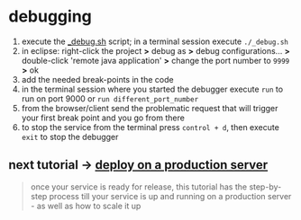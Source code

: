 # debugging

1. execute the [_debug.sh](https://github.com/vangav/vos_geo_server/blob/master/_debug.sh) script; in a terminal session execute `./_debug.sh`
2. in eclipse: right-click the project **>** debug as **>** debug configurations... **>** double-click 'remote java application' **>** change the port number to `9999` **>** ok
3. add the needed break-points in the code
4. in the terminal session where you started the debugger execute `run` to run on port 9000 or `run different_port_number` 
5. from the browser/client send the problematic request that will trigger your first break point and you go from there
6. to stop the service from the terminal press `control + d`, then execute `exit` to stop the debugger

## next tutorial -> [deploy on a production server](https://github.com/vangav/vos_backend/blob/master/README/09_deploy.md)
> once your service is ready for release, this tutorial has the step-by-step process till your service is up and running on a production server - as well as how to scale it up
